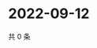 # 2022-09-12

共 0 条

<!-- BEGIN WEIBO -->
<!-- 最后更新时间 Mon Sep 12 2022 17:21:00 GMT+0800 (China Standard Time) -->

<!-- END WEIBO -->
